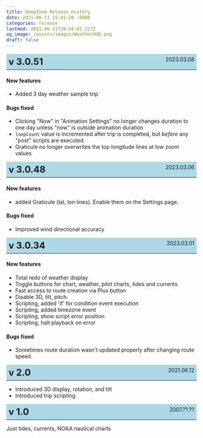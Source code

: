 ```yaml
---
title: DeepZoom Release History
date: 2021-06-11 15:41:20 -0800
categories: release 
lastmod: 2021-06-11T20:44:01.227Z
og_image: /assets/images/WeatherHUD.png
draft: false
---
```


<div style="background-color: lightblue; " >
<span style="float: left; font-size: 24px; font-weight: bold; margin: 6px;"> 
v 3.0.51
</span>  
<span style="float: right; margin: 6px;"  >
2023.03.08
</span>
<hr style="clear: both"/> 
</div>

#### New features
- Added 3 day weather sample trip

#### Bugs fixed
- Clicking "Now" in "Animation Settings" no longer changes duration to one day unless "now" is outside animation duration
- `loopCount` value is incremented after trip is completed, but *before* any "post" scripts are executed.
- Graticule no longer overwrites the top longitude lines at low zoom values


<div style="background-color: lightblue; " >
<span style="float: left; font-size: 24px; font-weight: bold; margin: 6px;"> 
v 3.0.48
</span>  
<span style="float: right; margin: 6px;"  >
2023.03.06
</span>
<hr style="clear: both"/> 
</div>

#### New features
- added Graticule (lat, lon lines).  Enable them on the Settings page.

#### Bugs fixed
- Improved wind directional accuracy



<div style="background-color: lightblue; " >
<span style="float: left; font-size: 24px; font-weight: bold; margin: 6px;"> 
v 3.0.34
</span>  
<span style="float: right; margin: 6px;"  >
2023.03.01
</span>
<hr style="clear: both"/> 
</div>

#### New features
- Total redo of weather display
- Toggle buttons for chart, weather, pilot charts, tides and currents
- Fast access to route creation via Plus button
- Disable 3D, tilt, pitch.
- Scripting, added 'if' for condition event execution
- Scripting, added timezone event
- Scripting, show script error position
- Scripting, halt playback on error


#### Bugs fixed
- Sometimes route duration wasn't updated properly after changing route speed.


<div style="background-color: lightblue; " >
<span style="float: left; font-size: 24px; font-weight: bold; margin: 6px;"> 
v 2.0
</span>  
<span style="float: right; margin: 6px;"  >
2021.06.12
</span>
<hr style="clear: both"/> 
</div>

- Introduced 3D display, rotation, and tilt
- Introduced trip scripting

<div style="background-color: lightblue; " >
<span style="float: left; font-size: 24px; font-weight: bold; margin: 6px;"> 
v 1.0
</span>  
<span style="float: right; margin: 6px;"  >
2007.??.??
</span>
<hr style="clear: both"/> 
</div>

Just tides, currents, NOAA nautical charts